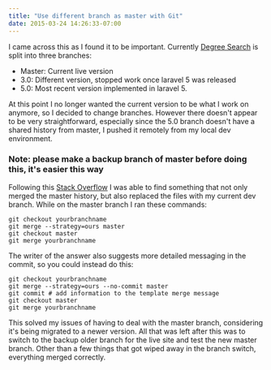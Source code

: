 ```yaml
---
title: "Use different branch as master with Git"
date: 2015-03-24 14:26:33-07:00
---
```


I came across this as I found it to be important. Currently [Degree Search](http://degreesearch.arizona.edu) is split into three branches:

* Master: Current live version
* 3.0: Different version, stopped work once laravel 5 was released
* 5.0: Most recent version implemented in laravel 5.

At this point I no longer wanted the current version to be what I work on anymore, so I decided to change branches. However there doesn't appear to be very straightforward, especially since the 5.0 branch doesn't have a shared history from master, I pushed it remotely from my local dev environment.

### Note: please make a backup branch of master before doing this, it's easier this way

Following this [Stack Overflow](http://stackoverflow.com/a/2763118/1612852) I was able to find something that not only merged the master history, but also replaced the files with my current dev branch. While on the master branch I ran these commands:

    git checkout yourbranchname
    git merge --strategy=ours master
    git checkout master
    git merge yourbranchname

The writer of the answer also suggests more detailed messaging in the commit, so you could instead do this:

    git checkout yourbranchname
    git merge --strategy=ours --no-commit master
    git commit # add information to the template merge message
    git checkout master
    git merge yourbranchname

This solved my issues of having to deal with the master branch, considering it's being migrated to a newer version. All that was left after this was to switch to the backup older branch for the live site and test the new master branch. Other than a few things that got wiped away in the branch switch, everything merged correctly.
